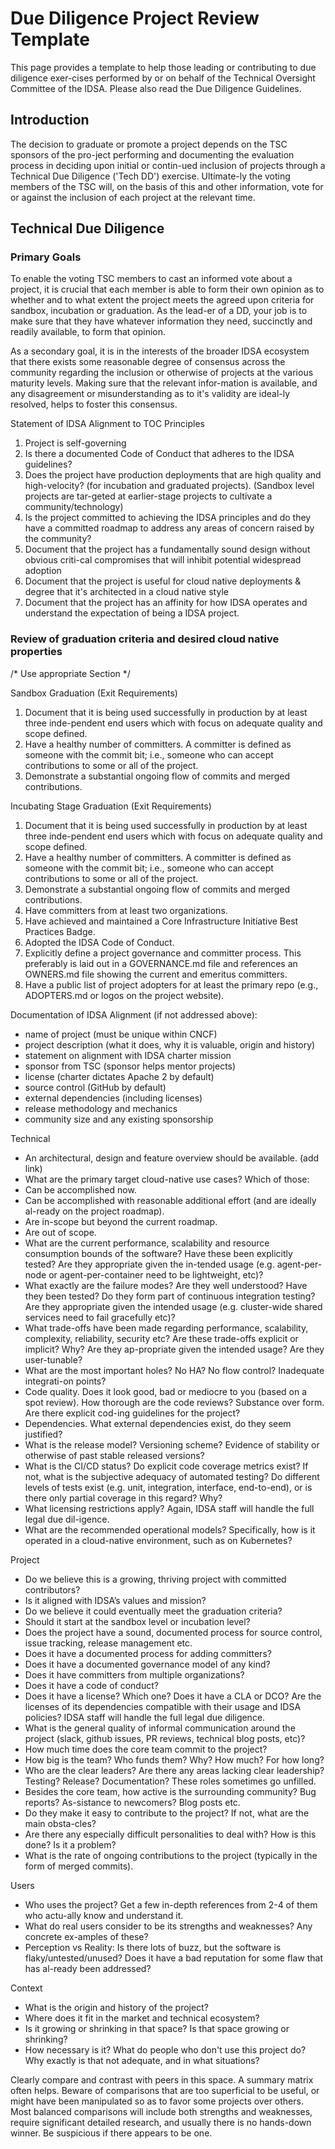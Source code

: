 # Due Diligence Project Review Template

This page provides a template to help those leading or contributing to due diligence exer-cises performed by or on behalf of the Technical Oversight Committee of the IDSA. Please also read the Due Diligence Guidelines.

## Introduction

The decision to graduate or promote a project depends on the TSC sponsors of the pro-ject performing and documenting the evaluation process in deciding upon initial or contin-ued inclusion of projects through a Technical Due Diligence ('Tech DD') exercise. Ultimate-ly the voting members of the TSC will, on the basis of this and other information, vote for or against the inclusion of each project at the relevant time.

## Technical Due Diligence

### Primary Goals

To enable the voting TSC members to cast an informed vote about a project, it is crucial that each member is able to form their own opinion as to whether and to what extent the project meets the agreed upon criteria for sandbox, incubation or graduation. As the lead-er of a DD, your job is to make sure that they have whatever information they need, succinctly and readily available, to form that opinion.

As a secondary goal, it is in the interests of the broader IDSA ecosystem that there exists some reasonable degree of consensus across the community regarding the inclusion or otherwise of projects at the various maturity levels. Making sure that the relevant infor-mation is available, and any disagreement or misunderstanding as to it's validity are ideal-ly resolved, helps to foster this consensus.

Statement of IDSA Alignment to TOC Principles
1.	Project is self-governing
2.	Is there a documented Code of Conduct that adheres to the IDSA guidelines?
3.	Does the project have production deployments that are high quality and high-velocity? (for incubation and graduated projects). (Sandbox level projects are tar-geted at earlier-stage projects to cultivate a community/technology)
4.	Is the project committed to achieving the IDSA principles and do they have a committed roadmap to address any areas of concern raised by the community?
5.	Document that the project has a fundamentally sound design without obvious criti-cal compromises that will inhibit potential widespread adoption
6.	Document that the project is useful for cloud native deployments & degree that it's architected in a cloud native style
7.	Document that the project has an affinity for how IDSA operates and understand the expectation of being a IDSA project.

### Review of graduation criteria and desired cloud native properties
/* Use appropriate Section */

Sandbox Graduation (Exit Requirements)
1.	Document that it is being used successfully in production by at least three inde-pendent end users which with focus on adequate quality and scope defined.
2.	Have a healthy number of committers. A committer is defined as someone with the commit bit; i.e., someone who can accept contributions to some or all of the project.
3.	Demonstrate a substantial ongoing flow of commits and merged contributions.

Incubating Stage Graduation (Exit Requirements)
1.	Document that it is being used successfully in production by at least three inde-pendent end users which with focus on adequate quality and scope defined.
2.	Have a healthy number of committers. A committer is defined as someone with the commit bit; i.e., someone who can accept contributions to some or all of the project.
3.	Demonstrate a substantial ongoing flow of commits and merged contributions.
4.	Have committers from at least two organizations.
5.	Have achieved and maintained a Core Infrastructure Initiative Best Practices Badge.
6.	Adopted the IDSA Code of Conduct.
7.	Explicitly define a project governance and committer process. This preferably is laid out in a GOVERNANCE.md file and references an OWNERS.md file showing the current and emeritus committers.
8.	Have a public list of project adopters for at least the primary repo (e.g., ADOPTERS.md or logos on the project website).

Documentation of IDSA Alignment (if not addressed above):
-	name of project (must be unique within CNCF)
-	project description (what it does, why it is valuable, origin and history)
-	statement on alignment with IDSA charter mission
-	sponsor from TSC (sponsor helps mentor projects)
-	license (charter dictates Apache 2 by default)
-	source control (GitHub by default)
-	external dependencies (including licenses)
-	release methodology and mechanics
-	community size and any existing sponsorship

Technical
-	An architectural, design and feature overview should be available. (add link)
-	What are the primary target cloud-native use cases? Which of those:
-	Can be accomplished now.
-	Can be accomplished with reasonable additional effort (and are ideally al-ready on the project roadmap).
-	Are in-scope but beyond the current roadmap.
-	Are out of scope.
-	What are the current performance, scalability and resource consumption bounds of the software? Have these been explicitly tested? Are they appropriate given the in-tended usage (e.g. agent-per-node or agent-per-container need to be lightweight, etc)?
-	What exactly are the failure modes? Are they well understood? Have they been tested? Do they form part of continuous integration testing? Are they appropriate given the intended usage (e.g. cluster-wide shared services need to fail gracefully etc)?
-	What trade-offs have been made regarding performance, scalability, complexity, reliability, security etc? Are these trade-offs explicit or implicit? Why? Are they ap-propriate given the intended usage? Are they user-tunable?
-	What are the most important holes? No HA? No flow control? Inadequate integrati-on points?
-	Code quality. Does it look good, bad or mediocre to you (based on a spot review). How thorough are the code reviews? Substance over form. Are there explicit cod-ing guidelines for the project?
-	Dependencies. What external dependencies exist, do they seem justified?
-	What is the release model? Versioning scheme? Evidence of stability or otherwise of past stable released versions?
-	What is the CI/CD status? Do explicit code coverage metrics exist? If not, what is the subjective adequacy of automated testing? Do different levels of tests exist (e.g. unit, integration, interface, end-to-end), or is there only partial coverage in this regard? Why?
-	What licensing restrictions apply? Again, IDSA staff will handle the full legal due dil-igence.
-	What are the recommended operational models? Specifically, how is it operated in a cloud-native environment, such as on Kubernetes?

Project
-	Do we believe this is a growing, thriving project with committed contributors?
-	Is it aligned with IDSA’s values and mission?
-	Do we believe it could eventually meet the graduation criteria?
-	Should it start at the sandbox level or incubation level?
-	Does the project have a sound, documented process for source control, issue tracking, release management etc.
-	Does it have a documented process for adding committers?
-	Does it have a documented governance model of any kind?
-	Does it have committers from multiple organizations?
-	Does it have a code of conduct?
-	Does it have a license? Which one? Does it have a CLA or DCO? Are the licenses of its dependencies compatible with their usage and IDSA policies? IDSA staff will handle the full legal due diligence.
-	What is the general quality of informal communication around the project (slack, github issues, PR reviews, technical blog posts, etc)?
-	How much time does the core team commit to the project?
-	How big is the team? Who funds them? Why? How much? For how long?
-	Who are the clear leaders? Are there any areas lacking clear leadership? Testing? Release? Documentation? These roles sometimes go unfilled.
-	Besides the core team, how active is the surrounding community? Bug reports? As-sistance to newcomers? Blog posts etc.
-	Do they make it easy to contribute to the project? If not, what are the main obsta-cles?
-	Are there any especially difficult personalities to deal with? How is this done? Is it a problem?
-	What is the rate of ongoing contributions to the project (typically in the form of merged commits).

Users
-	Who uses the project? Get a few in-depth references from 2-4 of them who actu-ally know and understand it.
-	What do real users consider to be its strengths and weaknesses? Any concrete ex-amples of these?
-	Perception vs Reality: Is there lots of buzz, but the software is flaky/untested/unused? Does it have a bad reputation for some flaw that has al-ready been addressed?

Context
-	What is the origin and history of the project?
-	Where does it fit in the market and technical ecosystem?
-	Is it growing or shrinking in that space? Is that space growing or shrinking?
-	How necessary is it? What do people who don't use this project do? Why exactly is that not adequate, and in what situations?

Clearly compare and contrast with peers in this space. A summary matrix often helps. Beware of comparisons that are too superficial to be useful, or might have been manipulated so as to favor some projects over others. Most balanced comparisons will include both strengths and weaknesses, require significant detailed research, and usually there is no hands-down winner. Be suspicious if there appears to be one.
